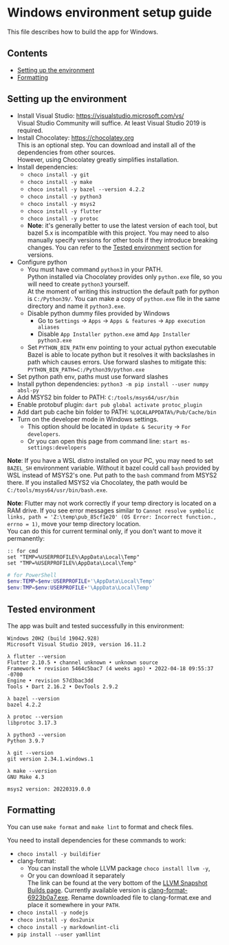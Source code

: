 # Windows environment setup guide

This file describes how to build the app for Windows.

## Contents

* [Setting up the environment](#setting-up-the-environment)
* [Formatting](#formatting)

## Setting up the environment

[comment]: # (Don't remove spaces at the end of lines, they force line breaks)

* Install Visual Studio: <https://visualstudio.microsoft.com/vs/>  
Visual Studio Community will suffice. At least Visual Studio 2019 is required.
* Install Chocolatey: <https://chocolatey.org>  
This is an optional step. You can download and install all of the dependencies from other sources.  
However, using Chocolatey greatly simplifies installation.
* Install dependencies:
  * `choco install -y git`
  * `choco install -y make`
  * `choco install -y bazel --version 4.2.2`
  * `choco install -y python3`
  * `choco install -y msys2`
  * `choco install -y flutter`
  * `choco install -y protoc`
  * **Note**: it's generally better to use the latest version of each tool, but bazel 5.x is incompatible with this project.
  You may need to also manually specify versions for other tools if they introduce breaking changes.
  You can refer to the [Tested environment](#tested-environment) section for versions.
* Configure python
  * You must have command `python3` in your PATH.  
  Python installed via Chocolatey provides only `python.exe` file, so you will need to create `python3` yourself.  
  At the moment of writing this instruction the default path for python is `C:/Python39/`.
  You can make a copy of `python.exe` file in the same directory and name it `python3.exe`.
  * Disable python dummy files provided by Windows
    * Go to `Settings` → `Apps` → `Apps & features` → `App execution aliases`
    * Disable `App Installer python.exe` amd `App Installer python3.exe`
  * Set `PYTHON_BIN_PATH` env pointing to your actual python executable  
  Bazel is able to locate python but it resolves it with backslashes in path which causes errors.
  Use forward slashes to mitigate this: `PYTHON_BIN_PATH=C:/Python39/python.exe`
* Set python path env, paths must use forward slashes
* Install python dependencies: `python3 -m pip install --user numpy absl-py`
* Add MSYS2 bin folder to PATH: `C:/tools/msys64/usr/bin`
* Enable protobuf plugin: `dart pub global activate protoc_plugin`
* Add dart pub cache bin folder to PATH: `%LOCALAPPDATA%/Pub/Cache/bin`
* Turn on the developer mode in Windows settings.
  * This option should be located in `Update & Security` → `For developers`.
  * Or you can open this page from command line: `start ms-settings:developers`

**Note**: If you have a WSL distro installed on your PC, you may need to set `BAZEL_SH` environment variable.
Without it bazel could call `bash` provided by WSL instead of MSYS2's one.
Put path to the `bash` command from MSYS2 there.
If you installed MSYS2 via Chocolatey, the path would be `C:/tools/msys64/usr/bin/bash.exe`.

**Note**: Flutter may not work correctly if your temp directory is located on a RAM drive.
If you see error messages similar to
`Cannot resolve symbolic links, path = 'Z:\temp\pub_85cf1e20' (OS Error: Incorrect function., errno = 1)`,
move your temp directory location.  
You can do this for current terminal only, if you don't want to move it permanently:

```batch
:: for cmd
set "TEMP=%USERPROFILE%\AppData\Local\Temp"
set "TMP=%USERPROFILE%\AppData\Local\Temp"
```

```powershell
# for PowerShell
$env:TEMP=$env:USERPROFILE+'\AppData\Local\Temp'
$env:TMP=$env:USERPROFILE+'\AppData\Local\Temp'
```

## Tested environment

The app was built and tested successfully in this environment:

```shell
Windows 20H2 (build 19042.928)
Microsoft Visual Studio 2019, version 16.11.2

λ flutter --version
Flutter 2.10.5 • channel unknown • unknown source
Framework • revision 5464c5bac7 (4 weeks ago) • 2022-04-18 09:55:37 -0700
Engine • revision 57d3bac3dd
Tools • Dart 2.16.2 • DevTools 2.9.2

λ bazel --version
bazel 4.2.2

λ protoc --version
libprotoc 3.17.3

λ python3 --version
Python 3.9.7

λ git --version
git version 2.34.1.windows.1

λ make --version
GNU Make 4.3

msys2 version: 20220319.0.0
```

## Formatting

You can use `make format` and `make lint` to format and check files.

You need to install dependencies for these commands to work:

* `choco install -y buildifier`
* clang-format:
  * You can install the whole LLVM package `choco install llvm -y`,
  * Or you can download it separately  
  The link can be found at the very bottom of the [LLVM Snapshot Builds page](https://llvm.org/builds/).
  Currently available version is [clang-format-6923b0a7.exe](https://prereleases.llvm.org/win-snapshots/clang-format-6923b0a7.exe).
  Rename downloaded file to clang-format.exe and place it somewhere in your `PATH`.
* `choco install -y nodejs`
* `choco install -y dos2unix`
* `choco install -y markdownlint-cli`
* `pip install --user yamllint`
